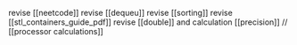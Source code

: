 revise [[neetcode]]
revise [[dequeu]]
revise [[sorting]]
revise [[stl_containers_guide_pdf]]
revise [[double]] and calculation [[precision]] // [[processor calculations]]

